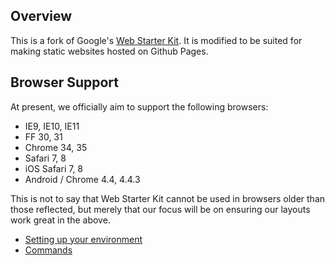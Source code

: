 ## Overview

This is a fork of Google's [Web Starter Kit](https://developers.google.com/web/starter-kit). It is modified to be suited for making static websites hosted on Github Pages.

## Browser Support

At present, we officially aim to support the following browsers:

* IE9, IE10, IE11
* FF 30, 31
* Chrome 34, 35
* Safari 7, 8
* iOS Safari 7, 8
* Android / Chrome 4.4, 4.4.3

This is not to say that Web Starter Kit cannot be used in browsers older than those reflected, but merely that our focus will be on ensuring our layouts work great in the above.

* [Setting up your environment](docs/install.md)
* [Commands](docs/commands.md)
